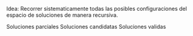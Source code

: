 Idea: Recorrer sistematicamente todas las posibles configuraciones del espacio de soluciones de manera recursiva.

Soluciones parciales
Soluciones candidatas
Soluciones validas
